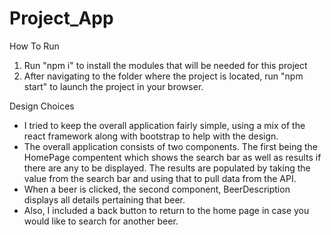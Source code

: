 # Project_App

How To Run
  1. Run "npm i" to install the modules that will be needed for this project
  2. After navigating to the folder where the project is located, run "npm start" to launch the project in your browser.
  
Design Choices
  - I tried to keep the overall application fairly simple, using a mix of the react framework along with bootstrap to help 
    with the design. 
  - The overall application consists of two components. The first being the HomePage compentent which shows the search bar 
    as well as results if there are any to be displayed. The results are populated by taking the value from the search bar 
    and using that to pull data from the API.
  - When a beer is clicked, the second component, BeerDescription displays all details pertaining that beer.
  - Also, I included a back button to return to the home page in case you would like to search for another beer. 
    
